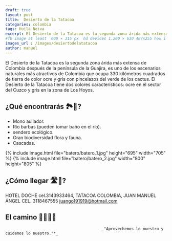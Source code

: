 ```yaml
---
draft: true
layout: post
title:  Desierto de la Tatacoa
categories: colombia
tags: Huila Neiva
excerpt: El Desierto de la Tatacoa es la segunda zona árida más extensa de Colombia después de la península de la Guajira, es uno de los escenarios naturales más atractivos de Colombia que ocupa 330 kilómetros.
#fb image at least  600 × 315 px  hd devices 1.200 × 630 487x255 how i see it
images_url : /images/desiertodelatatacoa
author: manuel
---
```

El Desierto de la Tatacoa es la segunda zona árida más extensa de Colombia después de la península de la Guajira, es uno de los escenarios naturales más atractivos de Colombia que ocupa 330 kilómetros cuadrados de tierra de color ocre y gris con pincelazos del verde de los cactus. El Desierto de la Tatacoa tiene dos colores característicos: ocre en el sector del Cuzco y gris en la zona de Los Hoyos.

## ¿Qué encontrarás 🏞👀?
- Mono aullador.
- Río barbas (pueden tomar baño en el río).
- sendero ecológico.
- Gran biodiversidad flora y fauna.
- Cascadas.


<amp-carousel 
    width="800"
    height="600"
    layout="responsive"
    type="slides"
    autoplay
    delay="2000">
    {% include image.html 
        file="batero/batero_1.jpg" 
        height="695" 
        width="705"
    %} 
     {% include image.html 
        file="batero/batero_2.jpg" 
        width="800"
        height="805"
    %} 
</amp-carousel>

## ¿Cómo llegar 🛣🚌?
HOTEL DOCHE
cel.3143933464,
TATACOA COLOMBIA, JUAN MANUEL ÁNGEL CEL. 3118467555
juango191919@hotmail.com

## El camino 🚶🏽🚶🏽


                                              _"Aprovechemos lo nuestro y cuidemos lo nuestro."*_










